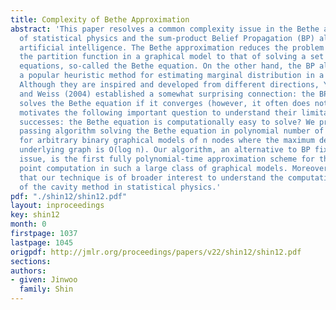```yaml
---
title: Complexity of Bethe Approximation
abstract: 'This paper resolves a common complexity issue in the Bethe approximation
  of statistical physics and the sum-product Belief Propagation (BP) algorithm of
  artificial intelligence. The Bethe approximation reduces the problem of computing
  the partition function in a graphical model to that of solving a set of non-linear
  equations, so-called the Bethe equation. On the other hand, the BP algorithm is
  a popular heuristic method for estimating marginal distribution in a graphical model.
  Although they are inspired and developed from different directions, Yedidia, Freeman
  and Weiss (2004) established a somewhat surprising connection: the BP algorithm
  solves the Bethe equation if it converges (however, it often does not). This naturally
  motivates the following important question to understand their limitations and empirical
  successes: the Bethe equation is computationally easy to solve? We present a message
  passing algorithm solving the Bethe equation in polynomial number of bitwise operations
  for arbitrary binary graphical models of n nodes where the maximum degree in the
  underlying graph is O(log n). Our algorithm, an alternative to BP fixing its convergence
  issue, is the first fully polynomial-time approximation scheme for the BP fixed
  point computation in such a large class of graphical models. Moreover, we believe
  that our technique is of broader interest to understand the computational complexity
  of the cavity method in statistical physics.'
pdf: "./shin12/shin12.pdf"
layout: inproceedings
key: shin12
month: 0
firstpage: 1037
lastpage: 1045
origpdf: http://jmlr.org/proceedings/papers/v22/shin12/shin12.pdf
sections: 
authors:
- given: Jinwoo
  family: Shin
---
```

